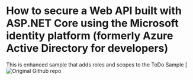 

# How to secure a Web API built with ASP.NET Core using the Microsoft identity platform (formerly Azure Active Directory for developers)

This is enhanced sample that adds roles and scopes to the ToDo Sample
[![Original Github repo](https://github.com/Azure-Samples/active-directory-aspnetcore-webapp-openidconnect-v2/tree/master/4-WebApp-your-API/4-1-MyOrg)

